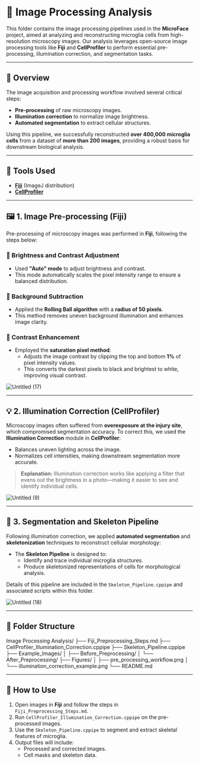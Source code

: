 # 📁 Image Processing Analysis

This folder contains the image processing pipelines used in the **MicroFace** project, aimed at analyzing and reconstructing microglia cells from high-resolution microscopy images. Our analysis leverages open-source image processing tools like **Fiji** and **CellProfiler** to perform essential pre-processing, illumination correction, and segmentation tasks.

---

## 📌 Overview

The image acquisition and processing workflow involved several critical steps:

- **Pre-processing** of raw microscopy images.
- **Illumination correction** to normalize image brightness.
- **Automated segmentation** to extract cellular structures.

Using this pipeline, we successfully reconstructed **over 400,000 microglia cells** from a dataset of **more than 200 images**, providing a robust basis for downstream biological analysis.

---

## 🧪 Tools Used

- [**Fiji**](https://fiji.sc/) (ImageJ distribution)
- [**CellProfiler**](https://cellprofiler.org/)

---

## 🖼️ 1. Image Pre-processing (Fiji)

Pre-processing of microscopy images was performed in **Fiji**, following the steps below:

### 🔧 Brightness and Contrast Adjustment

- Used **"Auto" mode** to adjust brightness and contrast.
- This mode automatically scales the pixel intensity range to ensure a balanced distribution.

### 🧼 Background Subtraction

- Applied the **Rolling Ball algorithm** with a **radius of 50 pixels**.
- This method removes uneven background illumination and enhances image clarity.

### 🎨 Contrast Enhancement

- Employed the **saturation pixel method**:
  - Adjusts the image contrast by clipping the top and bottom **1%** of pixel intensity values.
  - This converts the darkest pixels to black and brightest to white, improving visual contrast.

![Untitled (17)](https://github.com/vatsal-jari/MicroFace.github.io/assets/85255019/ff531a23-6052-4ece-b216-12beff3a4824)


---

## 💡 2. Illumination Correction (CellProfiler)

Microscopy images often suffered from **overexposure at the injury site**, which compromised segmentation accuracy. To correct this, we used the **Illumination Correction** module in **CellProfiler**:

- Balances uneven lighting across the image.
- Normalizes cell intensities, making downstream segmentation more accurate.

> **Explanation:** Illumination correction works like applying a filter that evens out the brightness in a photo—making it easier to see and identify individual cells.

![Untitled (9)](https://github.com/vatsal-jari/MicroFace.github.io/assets/85255019/e1ec9c99-e89d-4c95-bbc5-d9059826d522)

---

## 🧬 3. Segmentation and Skeleton Pipeline

Following illumination correction, we applied **automated segmentation** and **skeletonization** techniques to reconstruct cellular morphology:

- The **Skeleton Pipeline** is designed to:
  - Identify and trace individual microglia structures.
  - Produce skeletonized representations of cells for morphological analysis.

Details of this pipeline are included in the `Skeleton_Pipeline.cppipe` and associated scripts within this folder.

![Untitled (18)](https://github.com/vatsal-jari/MicroFace.github.io/assets/85255019/25a8ebab-e8dc-40ce-80dd-fb363d7b3bb3)

---

## 📁 Folder Structure

Image Processing Analysis/
├── Fiji_Preprocessing_Steps.md
├── CellProfiler_Illumination_Correction.cppipe
├── Skeleton_Pipeline.cppipe
├── Example_Images/
│ ├── Before_Preprocessing/
│ └── After_Preprocessing/
├── Figures/
│ ├── pre_processing_workflow.png
│ └── illumination_correction_example.png
└── README.md


---

## 📌 How to Use

1. Open images in **Fiji** and follow the steps in `Fiji_Preprocessing_Steps.md`.
2. Run `CellProfiler_Illumination_Correction.cppipe` on the pre-processed images.
3. Use the `Skeleton_Pipeline.cppipe` to segment and extract skeletal features of microglia.
4. Output files will include:
   - Processed and corrected images.
   - Cell masks and skeleton data.







